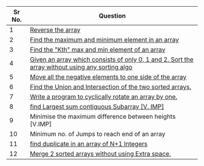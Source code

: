 | Sr No. | Question                                                                                                                                                                                |
| ------ | --------------------------------------------------------------------------------------------------------------------------------------------------------------------------------------- |
| 1      | [Reverse the array](https://github.com/patelsneh18/450-DSA-Problems/blob/main/1.%20Arrays/P01-Reverse-the-array.cpp)                                                                    |
| 2      | [Find the maximum and minimum element in an array](https://github.com/patelsneh18/450-DSA-Problems/blob/main/1.%20Arrays/P02-MaxMinFinder.cpp)                                          |
| 3      | [Find the "Kth" max and min element of an array](https://github.com/patelsneh18/450-DSA-Problems/blob/main/1.%20Arrays/P03-kthMax.cpp)                                                  |
| 4      | [Given an array which consists of only 0, 1 and 2. Sort the array without using any sorting algo](https://github.com/patelsneh18/450-DSA-Problems/blob/main/1.%20Arrays/P04-0s1s2s.cpp) |
| 5      | [Move all the negative elements to one side of the array](https://github.com/patelsneh18/450-DSA-Problems/blob/main/1.%20Arrays/P05-shiftNegative.cpp)                                  |
| 6      | [Find the Union and Intersection of the two sorted arrays.](https://github.com/patelsneh18/450-DSA-Problems/blob/main/1.%20Arrays/P07-rotateArrBy1.cpp)                                 |
| 7      | [Write a program to cyclically rotate an array by one.](https://github.com/patelsneh18/450-DSA-Problems/blob/main/1.%20Arrays/P07-rotateArrBy1.cpp)                                     |
| 8      | [find Largest sum contiguous Subarray [V. IMP]](https://github.com/patelsneh18/450-DSA-Problems/blob/main/1.%20Arrays/P08-largestSubArray%5BKadane's%5D.cpp)                            |
| 9      | Minimise the maximum difference between heights [V.IMP]                                                                                                                                 |
| 10     | Minimum no. of Jumps to reach end of an array                                                                                                                                           |
| 11     | [find duplicate in an array of N+1 Integers](https://github.com/patelsneh18/450-DSA-Problems/blob/main/1.%20Arrays/P11-duplicateFinder.cpp)                                             |
| 12     | [Merge 2 sorted arrays without using Extra space.](https://github.com/patelsneh18/450-DSA-Problems/blob/main/1.%20Arrays/P12-mergeWithoutExtraSpace.cpp) 
